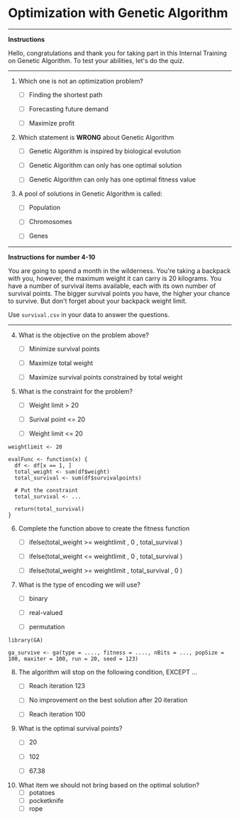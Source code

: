 # Optimization with Genetic Algorithm
___
**Instructions**

Hello, congratulations and thank you for taking part in this Internal Training on Genetic Algorithm. To test your abilities, let's do the quiz.
___
 
1. Which one is not an optimization problem?
   - [ ] Finding the shortest path
   - [ ] Forecasting future demand
   - [ ] Maximize profit



2. Which statement is **WRONG** about Genetic Algorithm
   - [ ] Genetic Algorithm is inspired by biological evolution
   - [ ] Genetic Algorithm can only has one optimal solution
   - [ ] Genetic Algorithm can only has one optimal fitness value



3. A pool of solutions in Genetic Algorithm is called:
   - [ ] Population
   - [ ] Chromosomes
   - [ ] Genes

 

___
**Instructions for number 4-10**

You are going to spend a month in the wilderness. You're taking a backpack with you, however, the maximum weight it can carry is 20 kilograms. You have a number of survival items available, each with its own number of survival points. The bigger survival points you have, the higher your chance to survive. But don't forget about your backpack weight limit.

Use `survival.csv` in your data to answer the questions. 
___

4. What is the objective on the problem above?
   - [ ] Minimize survival points
   - [ ] Maximize total weight 
   - [ ] Maximize survival points constrained by total weight



5. What is the constraint for the problem?
   - [ ] Weight limit > 20
   - [ ] Surival point <= 20
   - [ ] Weight limit <= 20



```
weightlimit <- 20

evalFunc <- function(x) {
  df <- df[x == 1, ]
  total_weight <- sum(df$weight)
  total_survival <- sum(df$survivalpoints)
  
  # Put the constraint
  total_survival <- ...
  
  return(total_survival)
}
```

6. Complete the function above to create the fitness function

   - [ ] ifelse(total_weight >= weightlimit , 0 , total_survival )
   - [ ] ifelse(total_weight <= weightlimit , 0 , total_survival )
   - [ ] ifelse(total_weight >= weightlimit , total_survival , 0 )



7. What is the type of encoding we will use?
   - [ ] binary
   - [ ] real-valued
   - [ ] permutation



```
library(GA)

ga_survive <- ga(type = ...., fitness = ...., nBits = ..., popSize = 100, maxiter = 100, run = 20, seed = 123)
```


8. The algorithm will stop on the following condition, EXCEPT ...
   - [ ] Reach iteration 123
   - [ ] No improvement on the best solution after 20 iteration
   - [ ] Reach iteration 100



9. What is the optimal survival points?
   - [ ] 20
   - [ ] 102
   - [ ] 67.38



10. What item we should not bring based on the optimal solution?
    - [ ] potatoes
    - [ ] pocketknife
    - [ ] rope
